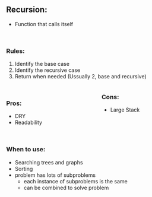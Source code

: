 ## Recursion:
- Function that calls itself
<br>

### Rules:
1. Identify the base case
2. Identify the recursive case
3. Return when needed (Ussually 2, base and recursive)


<div style="display: flex;">

<div style="flex: 1; padding-right: 10px;">
<br>

### Pros:
- DRY
- Readability
	</div>
<div style="flex: 1;">

### Cons:
- Large Stack
	</div></div>
<br>
	
### When to use:
- Searching trees and graphs
- Sorting
- problem has lots of subproblems
	- each instance of subproblems is the same
	- can be combined to solve problem